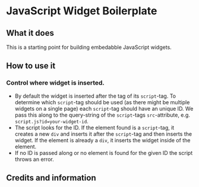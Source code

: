 # JavaScript Widget Boilerplate

## What it does

This is a starting point for building embedabble JavaScript widgets.

## How to use it

### Control where widget is inserted.

- By default the widget is inserted after the tag of its `script`-tag. To determine which `script`-tag should be used
(as there might be multiple widgets on a single page) each `script`-tag should have an unique ID. We pass this along to the query-string of the `script`-tags `src`-attribute, e.g. `script.js?id=your-widget-id`.
- The script looks for the ID. If the element found is a `script`-tag, it creates a new `div` and inserts it after the `script`-tag and then inserts the widget. If the element is already a `div`, it inserts the widget inside of the element.
- If no ID is passed along or no element is found for the given ID the script throws an error.

## Credits and information